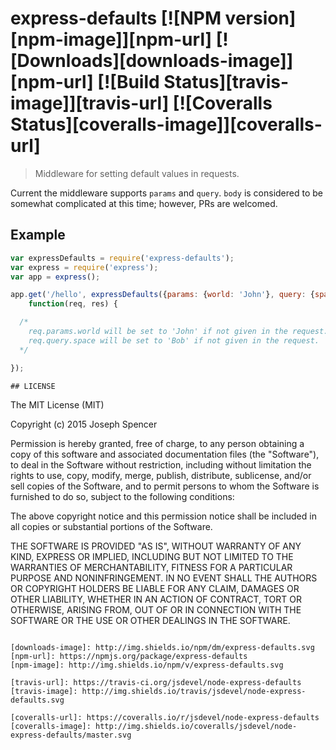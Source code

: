 # express-defaults [![NPM version][npm-image]][npm-url] [![Downloads][downloads-image]][npm-url] [![Build Status][travis-image]][travis-url] [![Coveralls Status][coveralls-image]][coveralls-url]
> Middleware for setting default values in requests.

Current the middleware supports `params` and `query`.  `body` is considered to be somewhat complicated
at this time; however, PRs are welcomed.

## Example
```javascript
var expressDefaults = require('express-defaults');
var express = require('express');
var app = express();

app.get('/hello', expressDefaults({params: {world: 'John'}, query: {space: 'Bob'}}),
    function(req, res) {

  /*
    req.params.world will be set to 'John' if not given in the request.
    req.query.space will be set to 'Bob' if not given in the request.
  */

});

## LICENSE
``````
The MIT License (MIT)

Copyright (c) 2015 Joseph Spencer

Permission is hereby granted, free of charge, to any person obtaining a copy
of this software and associated documentation files (the "Software"), to deal
in the Software without restriction, including without limitation the rights
to use, copy, modify, merge, publish, distribute, sublicense, and/or sell
copies of the Software, and to permit persons to whom the Software is
furnished to do so, subject to the following conditions:

The above copyright notice and this permission notice shall be included in
all copies or substantial portions of the Software.

THE SOFTWARE IS PROVIDED "AS IS", WITHOUT WARRANTY OF ANY KIND, EXPRESS OR
IMPLIED, INCLUDING BUT NOT LIMITED TO THE WARRANTIES OF MERCHANTABILITY,
FITNESS FOR A PARTICULAR PURPOSE AND NONINFRINGEMENT. IN NO EVENT SHALL THE
AUTHORS OR COPYRIGHT HOLDERS BE LIABLE FOR ANY CLAIM, DAMAGES OR OTHER
LIABILITY, WHETHER IN AN ACTION OF CONTRACT, TORT OR OTHERWISE, ARISING FROM,
OUT OF OR IN CONNECTION WITH THE SOFTWARE OR THE USE OR OTHER DEALINGS IN
THE SOFTWARE.
``````

[downloads-image]: http://img.shields.io/npm/dm/express-defaults.svg
[npm-url]: https://npmjs.org/package/express-defaults
[npm-image]: http://img.shields.io/npm/v/express-defaults.svg

[travis-url]: https://travis-ci.org/jsdevel/node-express-defaults
[travis-image]: http://img.shields.io/travis/jsdevel/node-express-defaults.svg

[coveralls-url]: https://coveralls.io/r/jsdevel/node-express-defaults
[coveralls-image]: http://img.shields.io/coveralls/jsdevel/node-express-defaults/master.svg
